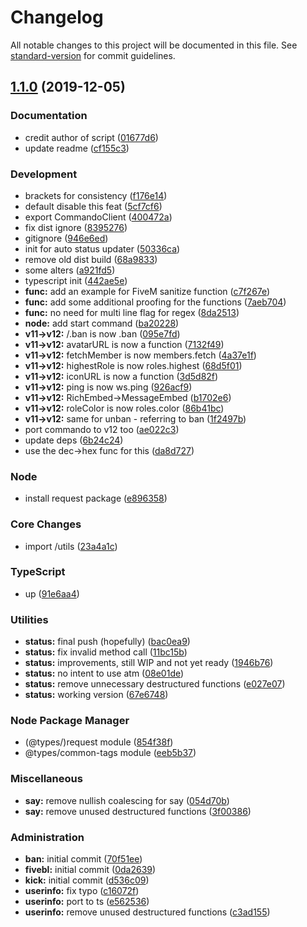 # Changelog

All notable changes to this project will be documented in this file. See [standard-version](https://github.com/conventional-changelog/standard-version) for commit guidelines.

## [1.1.0](https://github.com/scandula-c/phillip-bot/compare/v1.2.1...v1.1.0) (2019-12-05)


### Documentation

* credit author of script ([01677d6](https://github.com/scandula-c/phillip-bot/commit/01677d6340928e366dd1675826b4ae878b5432e9))
* update readme ([cf155c3](https://github.com/scandula-c/phillip-bot/commit/cf155c3b855e94d1ca989b0235dec62e0d27464d))


### Development

* brackets for consistency ([f176e14](https://github.com/scandula-c/phillip-bot/commit/f176e14980536bf71b63c794d232bf2877ee1dc8))
* default disable this feat ([5cf7cf6](https://github.com/scandula-c/phillip-bot/commit/5cf7cf6bfe131cee2c1577180154566e204fb5e9))
* export CommandoClient ([400472a](https://github.com/scandula-c/phillip-bot/commit/400472aaff8e4d915561d6d19e0570c4973444a6))
* fix dist ignore ([8395276](https://github.com/scandula-c/phillip-bot/commit/8395276a35b617257639260166a4d8ab352603ee))
* gitignore ([946e6ed](https://github.com/scandula-c/phillip-bot/commit/946e6ed454b9acef5715e5c10328e8fd8f2c83d1))
* init for auto status updater ([50336ca](https://github.com/scandula-c/phillip-bot/commit/50336cad1cf2b5162d44bd5c501f4890d6954ef5))
* remove old dist build ([68a9833](https://github.com/scandula-c/phillip-bot/commit/68a9833e42de74191dd5c71a86297376529486c3))
* some alters ([a921fd5](https://github.com/scandula-c/phillip-bot/commit/a921fd573b7a33129155fe81ae7539e90332e3f3))
* typescript init ([442ae5e](https://github.com/scandula-c/phillip-bot/commit/442ae5e1dd3c7492791f80fc96aad9fc4a0a7f68))
* **func:** add an example for FiveM sanitize function ([c7f267e](https://github.com/scandula-c/phillip-bot/commit/c7f267ebb084046901947c971a7924ff5af53bd0))
* **func:** add some additional proofing for the functions ([7aeb704](https://github.com/scandula-c/phillip-bot/commit/7aeb70489888201e7b4901e6e1e1e3a40eda0d03))
* **func:** no need for multi line flag for regex ([8da2513](https://github.com/scandula-c/phillip-bot/commit/8da25138c063b8c89899b126c3338bcfd2205bd3))
* **node:** add start command ([ba20228](https://github.com/scandula-c/phillip-bot/commit/ba20228ae86754fbfbace875f8d3b33b07921c20))
* **v11->v12:** <Guild>/<GuildMember>.ban is now <GuildMemberStore>.ban ([095e7fd](https://github.com/scandula-c/phillip-bot/commit/095e7fd5202d1ead2950304da1bae1d8c8696491))
* **v11->v12:** avatarURL is now a function ([7132f49](https://github.com/scandula-c/phillip-bot/commit/7132f494960dfb41a66d9467cb4e75256956262f))
* **v11->v12:** fetchMember is now members.fetch ([4a37e1f](https://github.com/scandula-c/phillip-bot/commit/4a37e1fb4e8c5f4b7f872de3e75ec026ba67f0e3))
* **v11->v12:** highestRole is now roles.highest ([68d5f01](https://github.com/scandula-c/phillip-bot/commit/68d5f010399dbdb496c0ae139dc7125508aa6132))
* **v11->v12:** iconURL is now a function ([3d5d82f](https://github.com/scandula-c/phillip-bot/commit/3d5d82fc4f0aff7ccc7c06da5862cd4aab983124))
* **v11->v12:** ping is now ws.ping ([926acf9](https://github.com/scandula-c/phillip-bot/commit/926acf95b1514c74f71eeb1e352c57c388d1a7f8))
* **v11->v12:** RichEmbed->MessageEmbed ([b1702e6](https://github.com/scandula-c/phillip-bot/commit/b1702e6f6b6f5cf898613a4e1644b9758d96b977))
* **v11->v12:** roleColor is now roles.color ([86b41bc](https://github.com/scandula-c/phillip-bot/commit/86b41bcbec0a7b6e89d87d1141d7668e175f436d))
* **v11->v12:** same for unban - referring to ban ([1f2497b](https://github.com/scandula-c/phillip-bot/commit/1f2497b749511fa3a4dce8424304ad082fd4a3e2))
* port commando to v12 too ([ae022c3](https://github.com/scandula-c/phillip-bot/commit/ae022c37d4544aabc9ce40795ebe77b105724fcc))
* update deps ([6b24c24](https://github.com/scandula-c/phillip-bot/commit/6b24c24002af2ae163bdc426577cb39bf084d62b))
* use the dec->hex func for this ([da8d727](https://github.com/scandula-c/phillip-bot/commit/da8d727b10cc926e05eefe686cefd1bac2656e74))


### Node

* install request package ([e896358](https://github.com/scandula-c/phillip-bot/commit/e896358221925e46ca8e79c616b3805140f8d935))


### Core Changes

* import /utils ([23a4a1c](https://github.com/scandula-c/phillip-bot/commit/23a4a1c001c80f4df03b0b0ac24d9df5e54fee40))


### TypeScript

* up ([91e6aa4](https://github.com/scandula-c/phillip-bot/commit/91e6aa429accbdb7e6c299e41c1b5a58980704cc))


### Utilities

* **status:** final push (hopefully) ([bac0ea9](https://github.com/scandula-c/phillip-bot/commit/bac0ea975d2df9ef8e33d54e04441fa864792448))
* **status:** fix invalid method call ([11bc15b](https://github.com/scandula-c/phillip-bot/commit/11bc15bcaee38f4e9defa298ec7caea8f3e01f56))
* **status:** improvements, still WIP and not yet ready ([1946b76](https://github.com/scandula-c/phillip-bot/commit/1946b76aa69600f22bc1ef2d53d981cca440caaa))
* **status:** no intent to use atm ([08e01de](https://github.com/scandula-c/phillip-bot/commit/08e01dedbf8583844d29c7b62d161c81516c57f9))
* **status:** remove unnecessary destructured functions ([e027e07](https://github.com/scandula-c/phillip-bot/commit/e027e07160a74996c91a7dc318ab3953bd29493c))
* **status:** working version ([67e6748](https://github.com/scandula-c/phillip-bot/commit/67e67489c69d159e876ec3c18098d37ff2530397))


### Node Package Manager

* (@types/)request module ([854f38f](https://github.com/scandula-c/phillip-bot/commit/854f38f101c54dae2d1d2c0329b69c5c5c717aef))
* @types/common-tags module ([eeb5b37](https://github.com/scandula-c/phillip-bot/commit/eeb5b377469eb0402de57f37d5d1f13864896630))


### Miscellaneous

* **say:** remove nullish coalescing for say ([054d70b](https://github.com/scandula-c/phillip-bot/commit/054d70bb876dafe6bc5c1ecb318d33044a4df695))
* **say:** remove unused destructured functions ([3f00386](https://github.com/scandula-c/phillip-bot/commit/3f0038668a7a3f9d5f92ae352c1130e454c837b4))


### Administration

* **ban:** initial commit ([70f51ee](https://github.com/scandula-c/phillip-bot/commit/70f51ee3f9d8cabe3e78394d691480183c969c7d))
* **fivebl:** initial commit ([0da2639](https://github.com/scandula-c/phillip-bot/commit/0da26394741a5ab4ddf0451194a1765670742b41))
* **kick:** initial commit ([d536c09](https://github.com/scandula-c/phillip-bot/commit/d536c09174f81b1846cff1372a3c975442dc0f5c))
* **userinfo:** fix typo ([c16072f](https://github.com/scandula-c/phillip-bot/commit/c16072fbf5f6029f4d2e71ab80ed0e9a224ae6f9))
* **userinfo:** port to ts ([e562536](https://github.com/scandula-c/phillip-bot/commit/e562536c494e434a03698a73d805b0f6a3943086))
* **userinfo:** remove unused destructured functions ([c3ad155](https://github.com/scandula-c/phillip-bot/commit/c3ad155bb8943a64a29f490a3d43f52241985bc3))
